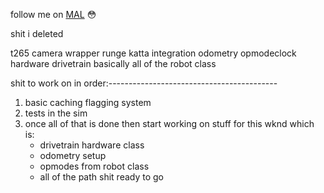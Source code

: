 follow me on [MAL](https://myanimelist.net/profile/asiank0ala) :flushed:

shit i deleted

t265 camera wrapper
runge katta integration odometry
opmodeclock
hardware
drivetrain
basically all of the robot class


shit to work on in order:------------------------------------------
1. basic caching flagging system
2. tests in the sim
3. once all of that is done then start working on stuff for this wknd which is:
    - drivetrain hardware class
    - odometry setup
    - opmodes from robot class
    - all of the path shit ready to go
